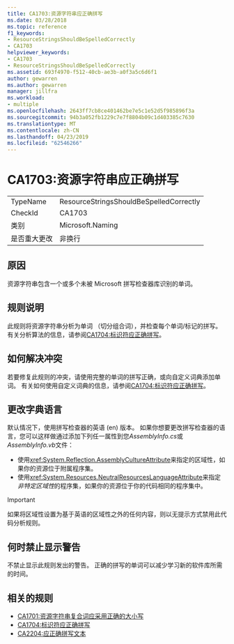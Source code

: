 ```yaml
---
title: CA1703:资源字符串应正确拼写
ms.date: 03/28/2018
ms.topic: reference
f1_keywords:
- ResourceStringsShouldBeSpelledCorrectly
- CA1703
helpviewer_keywords:
- CA1703
- ResourceStringsShouldBeSpelledCorrectly
ms.assetid: 693f4970-f512-40cb-ae3b-a0f3a5c6d6f1
author: gewarren
ms.author: gewarren
manager: jillfra
ms.workload:
- multiple
ms.openlocfilehash: 2643ff7cb8ce401462be7e5c1e52d5f985896f3a
ms.sourcegitcommit: 94b3a052fb1229c7e7f8804b09c1d403385c7630
ms.translationtype: MT
ms.contentlocale: zh-CN
ms.lasthandoff: 04/23/2019
ms.locfileid: "62546266"
---
```

# <a name="ca1703-resource-strings-should-be-spelled-correctly"></a>CA1703:资源字符串应正确拼写

|||
|-|-|
|TypeName|ResourceStringsShouldBeSpelledCorrectly|
|CheckId|CA1703|
|类别|Microsoft.Naming|
|是否重大更改|非换行|

## <a name="cause"></a>原因

资源字符串包含一个或多个未被 Microsoft 拼写检查器库识别的单词。

## <a name="rule-description"></a>规则说明

此规则将资源字符串分析为单词 （切分组合词），并检查每个单词/标记的拼写。 有关分析算法的信息，请参阅[CA1704:标识符应正确拼写](../code-quality/ca1704-identifiers-should-be-spelled-correctly.md)。

## <a name="how-to-fix-violations"></a>如何解决冲突

若要修复此规则的冲突，请使用完整的单词的拼写正确，或向自定义词典添加单词。 有关如何使用自定义词典的信息，请参阅[CA1704:标识符应正确拼写](../code-quality/ca1704-identifiers-should-be-spelled-correctly.md)。

## <a name="change-the-dictionary-language"></a>更改字典语言

默认情况下，使用拼写检查器的英语 (en) 版本。 如果你想要更改拼写检查器的语言，您可以这样做通过添加下列任一属性到您*AssemblyInfo.cs*或*AssemblyInfo.vb*文件：

- 使用<xref:System.Reflection.AssemblyCultureAttribute>来指定的区域性，如果你的资源位于附属程序集。
- 使用<xref:System.Resources.NeutralResourcesLanguageAttribute>来指定*非特定区域性*的程序集，如果你的资源位于你的代码相同的程序集中。

> [!IMPORTANT]
> 如果将区域性设置为基于英语的区域性之外的任何内容，则以无提示方式禁用此代码分析规则。

## <a name="when-to-suppress-warnings"></a>何时禁止显示警告

不禁止显示此规则发出的警告。 正确的拼写的单词可以减少学习新的软件库所需的时间。

## <a name="related-rules"></a>相关的规则

- [CA1701:资源字符串复合词应采用正确的大小写](../code-quality/ca1701-resource-string-compound-words-should-be-cased-correctly.md)
- [CA1704:标识符应正确拼写](../code-quality/ca1704-identifiers-should-be-spelled-correctly.md)
- [CA2204:应正确拼写文本](../code-quality/ca2204-literals-should-be-spelled-correctly.md)